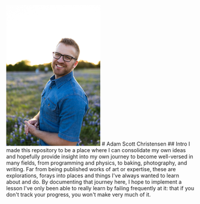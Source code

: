 <img src="resources/Christensen-Apr-2022-118(1).jpg" width="50%"/>
# Adam Scott Christensen
## Intro
I made this repository to be a place where I can consolidate my own ideas and hopefully provide insight into my own journey to become well-versed in many fields, from programming and physics, to baking, photography, and writing. Far from being published works of art or expertise, these are explorations, forays into places and things I've always wanted to learn about and do. By documenting that journey here, I hope to implement a lesson I've only been able to really learn by failing frequently at it: that if you don't track your progress, you won't make very much of it.
